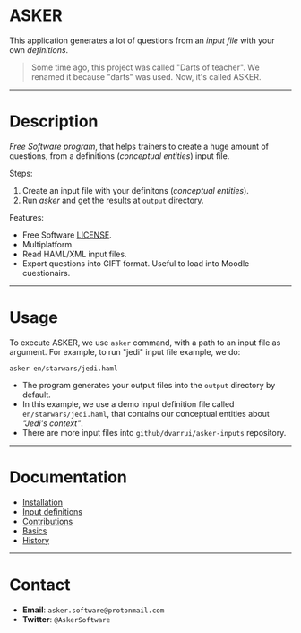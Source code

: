 # ASKER

This application generates a lot of questions from an _input file_
with your own _definitions_.

> Some time ago, this project was called "Darts of teacher". We renamed it because "darts" was used. Now, it's called ASKER.

---

# Description

_Free Software program_, that helps trainers to create a huge amount of questions, from a definitions (_conceptual entities_) input file.

Steps:

1. Create an input file with your definitons (_conceptual entities_).
1. Run _asker_ and get the results at `output` directory.

Features:

* Free Software [LICENSE](LICENSE).
* Multiplatform.
* Read HAML/XML input files.
* Export questions into GIFT format. Useful to load into Moodle cuestionairs.

---

# Usage

To execute ASKER, we use `asker` command, with a path to an input file as argument. For example, to run "jedi" input file example, we do:

```
asker en/starwars/jedi.haml
```

* The program generates your output files into the `output` directory by default.
* In this example, we use a demo input definition file called `en/starwars/jedi.haml`, that contains our conceptual entities about _"Jedi's context"_.
* There are more input files into `github/dvarrui/asker-inputs` repository.

---

# Documentation

* [Installation](./docs/install/README.md)
* [Input definitions](./docs/en/inputs.md)
* [Contributions](./docs/contributions.md)
* [Basics](./docs/basics.md)
* [History](./docs/history.md)

---

# Contact

* **Email**: `asker.software@protonmail.com`
* **Twitter**: `@AskerSoftware`
